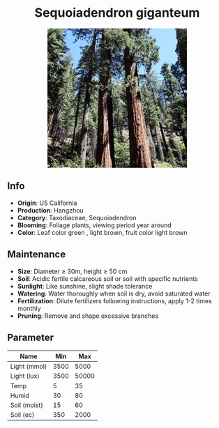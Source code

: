 <h1 align='center'>Sequoiadendron giganteum</h1>
<p align="center">
    <img 
        align='center'
        width='320'
        src="../images/sequoiadendron giganteum.png" 
        alt='Sequoiadendron giganteum' />
</p>

## Info

 - **Origin**: US California
 - **Production**: Hangzhou
 - **Category**: Taxodiaceae, Sequoiadendron
 - **Blooming**: Foliage plants, viewing period year around
 - **Color**: Leaf color green , light brown, fruit color light brown

## Maintenance

 - **Size**: Diameter ≥ 30m, height ≥ 50 cm
 - **Soil**: Acidic fertile calcareous soil or soil with specific nutrients
 - **Sunlight**: Like sunshine, slight shade tolerance
 - **Watering**: Water thoroughly when soil is dry, avoid saturated water
 - **Fertilization**: Dilute fertilizers following instructions, apply 1-2 times monthly
 - **Pruning**: Remove and shape excessive branches

## Parameter

| Name         | Min  | Max   |
|--------------|------|-------|
| Light (mmol) | 3500 | 5000  |
| Light (lux)  | 3500 | 50000 |
| Temp         | 5    | 35    |
| Humid        | 30   | 80    |
| Soil (moist) | 15   | 60    |
| Soil (ec)    | 350  | 2000  |